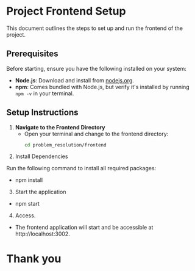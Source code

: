 # Project Frontend Setup

This document outlines the steps to set up and run the frontend of the project.

## Prerequisites

Before starting, ensure you have the following installed on your system:
- **Node.js**: Download and install from [nodejs.org](https://nodejs.org/).
- **npm**: Comes bundled with Node.js, but verify it's installed by running `npm -v` in your terminal.

## Setup Instructions

1. **Navigate to the Frontend Directory**
   - Open your terminal and change to the frontend directory:
     ```bash
     cd problem_resolution/frontend


2. Install Dependencies

Run the following command to install all required packages:
- npm install


3. Start the application
- npm start

4. Access.
- The frontend application will start and be accessible at http://localhost:3002.

# Thank you